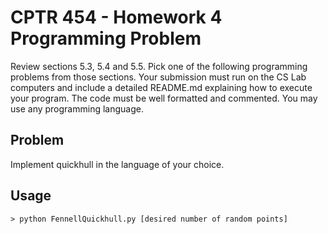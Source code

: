 # CPTR 454 - Homework 4 Programming Problem
Review sections 5.3, 5.4 and 5.5. Pick one of the following programming problems
from those sections. Your submission must run on the CS Lab computers and
include a detailed README.md explaining how to execute your program. The code
must be well formatted and commented. You may use any programming language.

## Problem
Implement quickhull in the language of your choice.

## Usage
`> python FennellQuickhull.py [desired number of random points]`
